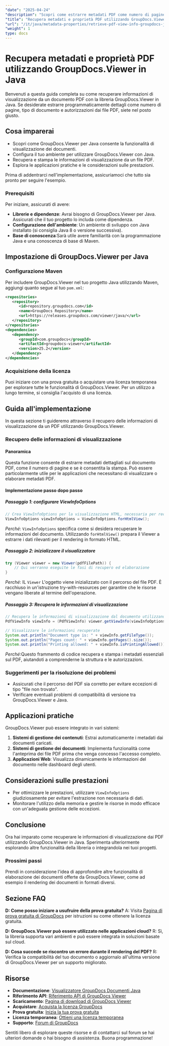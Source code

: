 ```yaml
---
"date": "2025-04-24"
"description": "Scopri come estrarre metadati PDF come numero di pagine, tipo di documento e autorizzazioni utilizzando GroupDocs.Viewer per Java. Segui questa guida passo passo per migliorare le capacità di elaborazione dei documenti della tua applicazione."
"title": "Recupera metadati e proprietà PDF utilizzando GroupDocs.Viewer in Java&#58; una guida passo passo"
"url": "/it/java/metadata-properties/retrieve-pdf-view-info-groupdocs-java/"
"weight": 1
type: docs
---
```

# Recupera metadati e proprietà PDF utilizzando GroupDocs.Viewer in Java

Benvenuti a questa guida completa su come recuperare informazioni di visualizzazione da un documento PDF con la libreria GroupDocs.Viewer in Java. Se desiderate estrarre programmaticamente dettagli come numero di pagine, tipo di documento e autorizzazioni dai file PDF, siete nel posto giusto.

## Cosa imparerai
- Scopri come GroupDocs.Viewer per Java consente la funzionalità di visualizzazione dei documenti.
- Configura il tuo ambiente per utilizzare GroupDocs.Viewer con Java.
- Recupera e stampa le informazioni di visualizzazione da un file PDF.
- Esplora le applicazioni pratiche e le considerazioni sulle prestazioni.

Prima di addentrarci nell'implementazione, assicuriamoci che tutto sia pronto per seguire l'esempio.

### Prerequisiti
Per iniziare, assicurati di avere:
- **Librerie e dipendenze**: Avrai bisogno di GroupDocs.Viewer per Java. Assicurati che il tuo progetto lo includa come dipendenza.
- **Configurazione dell'ambiente**: Un ambiente di sviluppo con Java installato (si consiglia Java 8 o versione successiva).
- **Base di conoscenza**:Sarà utile avere familiarità con la programmazione Java e una conoscenza di base di Maven.

## Impostazione di GroupDocs.Viewer per Java

### Configurazione Maven
Per includere GroupDocs.Viewer nel tuo progetto Java utilizzando Maven, aggiungi quanto segue al tuo `pom.xml`:

```xml
<repositories>
   <repository>
      <id>repository.groupdocs.com</id>
      <name>GroupDocs Repository</name>
      <url>https://releases.groupdocs.com/viewer/java/</url>
   </repository>
</repositories>
<dependencies>
   <dependency>
      <groupId>com.groupdocs</groupId>
      <artifactId>groupdocs-viewer</artifactId>
      <version>25.2</version>
   </dependency>
</dependencies>
```

### Acquisizione della licenza
Puoi iniziare con una prova gratuita o acquistare una licenza temporanea per esplorare tutte le funzionalità di GroupDocs.Viewer. Per un utilizzo a lungo termine, si consiglia l'acquisto di una licenza.

## Guida all'implementazione
In questa sezione ti guideremo attraverso il recupero delle informazioni di visualizzazione da un PDF utilizzando GroupDocs.Viewer.

### Recupero delle informazioni di visualizzazione

#### Panoramica
Questa funzione consente di estrarre metadati dettagliati sul documento PDF, come il numero di pagine e se è consentita la stampa. Può essere particolarmente utile per le applicazioni che necessitano di visualizzare o elaborare metadati PDF.

#### Implementazione passo dopo passo
##### Passaggio 1: configurare ViewInfoOptions
```java
// Crea ViewInfoOptions per la visualizzazione HTML, necessaria per recuperare le informazioni sulla visualizzazione
ViewInfoOptions viewInfoOptions = ViewInfoOptions.forHtmlView();
```
*Perché*: `ViewInfoOptions` specifica come si desidera recuperare le informazioni del documento. Utilizzando `forHtmlView()` prepara il Viewer a estrarre i dati rilevanti per il rendering in formato HTML.

##### Passaggio 2: inizializzare il visualizzatore
```java
try (Viewer viewer = new Viewer(pdfFilePath)) {
    // Qui verranno eseguite le fasi di recupero ed elaborazione
}
```
*Perché*: IL `Viewer` L'oggetto viene inizializzato con il percorso del file PDF. È racchiuso in un'istruzione try-with-resources per garantire che le risorse vengano liberate al termine dell'operazione.

##### Passaggio 3: Recupera le informazioni di visualizzazione
```java
// Recupera le informazioni di visualizzazione dal documento utilizzando le opzioni specificate
PdfViewInfo viewInfo = (PdfViewInfo) viewer.getViewInfo(viewInfoOptions);

// Visualizzare le informazioni recuperate
System.out.println("Document type is: " + viewInfo.getFileType());
System.out.println("Pages count: " + viewInfo.getPages().size());
System.out.println("Printing allowed: " + viewInfo.isPrintingAllowed());
```
*Perché*:Questo frammento di codice recupera e stampa i metadati essenziali sul PDF, aiutandoti a comprenderne la struttura e le autorizzazioni.

### Suggerimenti per la risoluzione dei problemi
- Assicurati che il percorso del PDF sia corretto per evitare eccezioni di tipo "file non trovato".
- Verificare eventuali problemi di compatibilità di versione tra GroupDocs.Viewer e Java.

## Applicazioni pratiche
GroupDocs.Viewer può essere integrato in vari sistemi:
1. **Sistemi di gestione dei contenuti**: Estrai automaticamente i metadati dai documenti caricati.
2. **Sistemi di gestione dei documenti**: Implementa funzionalità come l'anteprima dei file PDF prima che venga concesso l'accesso completo.
3. **Applicazioni Web**: Visualizza dinamicamente le informazioni del documento nelle dashboard degli utenti.

## Considerazioni sulle prestazioni
- Per ottimizzare le prestazioni, utilizzare `ViewInfoOptions` giudiziosamente per evitare l'estrazione non necessaria di dati.
- Monitorare l'utilizzo della memoria e gestire le risorse in modo efficace con un'adeguata gestione delle eccezioni.

## Conclusione
Ora hai imparato come recuperare le informazioni di visualizzazione dai PDF utilizzando GroupDocs.Viewer in Java. Sperimenta ulteriormente esplorando altre funzionalità della libreria o integrandola nei tuoi progetti.

### Prossimi passi
Prendi in considerazione l'idea di approfondire altre funzionalità di elaborazione dei documenti offerte da GroupDocs.Viewer, come ad esempio il rendering dei documenti in formati diversi.

## Sezione FAQ
**D: Come posso iniziare a usufruire della prova gratuita?**
A: Visita [Pagina di prova gratuita di GroupDocs](https://releases.groupdocs.com/viewer/java/) per istruzioni su come ottenere la licenza gratuita.

**D: GroupDocs.Viewer può essere utilizzato nelle applicazioni cloud?**
R: Sì, la libreria supporta vari ambienti e può essere integrata in soluzioni basate sul cloud.

**D: Cosa succede se riscontro un errore durante il rendering del PDF?**
R: Verifica la compatibilità del tuo documento o aggiornalo all'ultima versione di GroupDocs.Viewer per un supporto migliorato.

## Risorse
- **Documentazione**: [Visualizzatore GroupDocs Documenti Java](https://docs.groupdocs.com/viewer/java/)
- **Riferimento API**: [Riferimento API di GroupDocs Viewer](https://reference.groupdocs.com/viewer/java/)
- **Scaricamento**: [Pagina di download di GroupDocs Viewer](https://releases.groupdocs.com/viewer/java/)
- **Acquistare**: [Acquista la licenza GroupDocs](https://purchase.groupdocs.com/buy)
- **Prova gratuita**: [Inizia la tua prova gratuita](https://releases.groupdocs.com/viewer/java/)
- **Licenza temporanea**: [Ottieni una licenza temporanea](https://purchase.groupdocs.com/temporary-license/)
- **Supporto**: [Forum di GroupDocs](https://forum.groupdocs.com/c/viewer/9)

Sentiti libero di esplorare queste risorse e di contattarci sul forum se hai ulteriori domande o hai bisogno di assistenza. Buona programmazione!